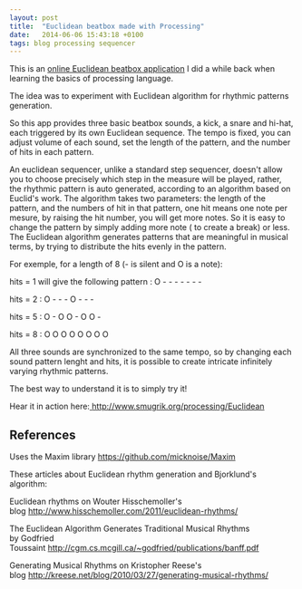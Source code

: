 ```yaml
---
layout: post
title:  "Euclidean beatbox made with Processing"
date:   2014-06-06 15:43:18 +0100
tags: blog processing sequencer
---
```

This is an <a title="online Euclidean beatbox" href="http://www.smugrik.org/processing/Euclidean" target="_blank">online Euclidean beatbox application</a> I did a while back when learning the basics of processing language.

The idea was to experiment with Euclidean algorithm for rhythmic patterns generation.

So this app provides three basic beatbox sounds, a kick, a snare and hi-hat, each triggered by its own Euclidean sequence. The tempo is fixed, you can adjust volume of each sound, set the length of the pattern, and the number of hits in each pattern.

<!--more-->

An euclidean sequencer, unlike a standard step sequencer, doesn't allow you to choose precisely which step in the measure will be played, rather, the rhythmic pattern is auto generated, according to an algorithm based on Euclid's work. The algorithm takes two parameters: the length of the pattern, and the numbers of hit in that pattern, one hit means one note per mesure, by raising the hit number, you will get more notes. So it is easy to change the pattern by simply adding more note ( to create a break) or less. The Euclidean algorithm generates patterns that are meaningful in musical terms, by trying to distribute the hits evenly in the pattern.

For exemple, for a length of 8 (- is silent and O is a note):

hits = 1 will give the following pattern : O - - - - - - -

hits = 2 : O - - - O - - -

hits = 5 : O - O O - O O -

hits = 8 : O O O O O O O O

All three sounds are synchronized to the same tempo, so by changing each sound pattern lenght and hits, it is possible to create intricate infinitely varying rhythmic patterns.

The best way to understand it is to simply try it!

Hear it in action here:<a title="http://www.smugrik.org/processing/Euclidean" href="http://www.smugrik.org/processing/Euclidean" target="_blank"> http://www.smugrik.org/processing/Euclidean</a>

## References
Uses the Maxim library <a title="https://github.com/micknoise/Maxim" href="https://github.com/micknoise/Maxim" target="_blank">https://github.com/micknoise/Maxim</a>

These articles about Euclidean rhythm generation and Bjorklund's algorithm:

Euclidean rhythms on Wouter Hisschemoller's blog <a style="color: #0367b0;" href="http://www.hisschemoller.com/2011/euclidean-rhythms/">http://www.hisschemoller.com/2011/euclidean-rhythms/</a>

The Euclidean Algorithm Generates Traditional Musical Rhythms by Godfried Toussaint <a style="color: #0367b0;" href="http://cgm.cs.mcgill.ca/~godfried/publications/banff.pdf">http://cgm.cs.mcgill.ca/~godfried/publications/banff.pdf</a>

Generating Musical Rhythms on Kristopher Reese's blog <a style="color: #0367b0;" href="http://kreese.net/blog/2010/03/27/generating-musical-rhythms/">http://kreese.net/blog/2010/03/27/generating-musical-rhythms/</a>
